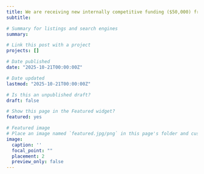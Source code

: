 ```yaml
---
title: We are receiving new internally competitive funding ($50,000) from the MSU Discretionary Funding Initiative for our research on innovative poultry quality imaging. Stay tuned to our research ouput.
subtitle: 

# Summary for listings and search engines
summary:

# Link this post with a project
projects: []

# Date published
date: "2025-10-21T00:00:00Z"

# Date updated
lastmod: "2025-10-21T00:00:00Z"

# Is this an unpublished draft?
draft: false

# Show this page in the Featured widget?
featured: yes

# Featured image
# Place an image named `featured.jpg/png` in this page's folder and customize its options here.
image:
  caption: ''
  focal_point: ""
  placement: 2
  preview_only: false
---
```

